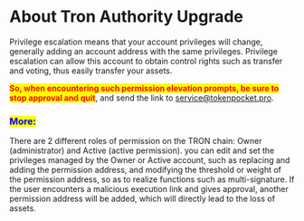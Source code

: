 # About Tron Authority Upgrade

Privilege escalation means that your account privileges will change, generally adding an account address with the same privileges. Privilege escalation can allow this account to obtain control rights such as transfer and voting, thus easily transfer your assets.&#x20;

<mark style="color:red;">**So, when encountering such permission elevation prompts, be sure to stop approval and quit**</mark>, and send the link to service@tokenpocket.pro.&#x20;

### <mark style="color:blue;">More:</mark>&#x20;

There are 2 different roles of permission on the TRON chain: Owner (administrator) and Active (active permission). you can edit and set the privileges managed by the Owner or Active account, such as replacing and adding the permission address, and modifying the threshold or weight of the permission address, so as to realize functions such as multi-signature. If the user encounters a malicious execution link and gives approval, another permission address will be added, which will directly lead to the loss of assets.
